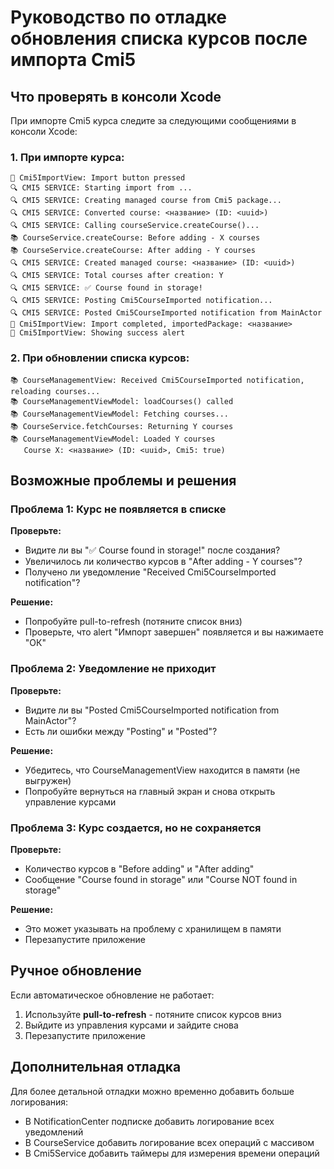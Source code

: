 # Руководство по отладке обновления списка курсов после импорта Cmi5

## Что проверять в консоли Xcode

При импорте Cmi5 курса следите за следующими сообщениями в консоли Xcode:

### 1. При импорте курса:
```
🎯 Cmi5ImportView: Import button pressed
🔍 CMI5 SERVICE: Starting import from ...
🔍 CMI5 SERVICE: Creating managed course from Cmi5 package...
🔍 CMI5 SERVICE: Converted course: <название> (ID: <uuid>)
🔍 CMI5 SERVICE: Calling courseService.createCourse()...
📚 CourseService.createCourse: Before adding - X courses
📚 CourseService.createCourse: After adding - Y courses
🔍 CMI5 SERVICE: Created managed course: <название> (ID: <uuid>)
🔍 CMI5 SERVICE: Total courses after creation: Y
🔍 CMI5 SERVICE: ✅ Course found in storage!
🔍 CMI5 SERVICE: Posting Cmi5CourseImported notification...
🔍 CMI5 SERVICE: Posted Cmi5CourseImported notification from MainActor
🎯 Cmi5ImportView: Import completed, importedPackage: <название>
🎯 Cmi5ImportView: Showing success alert
```

### 2. При обновлении списка курсов:
```
📚 CourseManagementView: Received Cmi5CourseImported notification, reloading courses...
📚 CourseManagementViewModel: loadCourses() called
📚 CourseManagementViewModel: Fetching courses...
📚 CourseService.fetchCourses: Returning Y courses
📚 CourseManagementViewModel: Loaded Y courses
   Course X: <название> (ID: <uuid>, Cmi5: true)
```

## Возможные проблемы и решения

### Проблема 1: Курс не появляется в списке
**Проверьте:**
- Видите ли вы "✅ Course found in storage!" после создания?
- Увеличилось ли количество курсов в "After adding - Y courses"?
- Получено ли уведомление "Received Cmi5CourseImported notification"?

**Решение:**
- Попробуйте pull-to-refresh (потяните список вниз)
- Проверьте, что alert "Импорт завершен" появляется и вы нажимаете "ОК"

### Проблема 2: Уведомление не приходит
**Проверьте:**
- Видите ли вы "Posted Cmi5CourseImported notification from MainActor"?
- Есть ли ошибки между "Posting" и "Posted"?

**Решение:**
- Убедитесь, что CourseManagementView находится в памяти (не выгружен)
- Попробуйте вернуться на главный экран и снова открыть управление курсами

### Проблема 3: Курс создается, но не сохраняется
**Проверьте:**
- Количество курсов в "Before adding" и "After adding"
- Сообщение "Course found in storage" или "Course NOT found in storage"

**Решение:**
- Это может указывать на проблему с хранилищем в памяти
- Перезапустите приложение

## Ручное обновление

Если автоматическое обновление не работает:
1. Используйте **pull-to-refresh** - потяните список курсов вниз
2. Выйдите из управления курсами и зайдите снова
3. Перезапустите приложение

## Дополнительная отладка

Для более детальной отладки можно временно добавить больше логирования:
- В NotificationCenter подписке добавить логирование всех уведомлений
- В CourseService добавить логирование всех операций с массивом
- В Cmi5Service добавить таймеры для измерения времени операций 